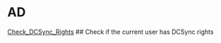 # AD
[Check_DCSync_Rights](https://github.com/chxsec/AD/blob/main/Check_DCSync_Rights) ## Check if the current user has DCSync rights
